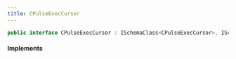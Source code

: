 ```yaml
---
title: CPulseExecCursor
---
```


```csharp
public interface CPulseExecCursor : ISchemaClass<CPulseExecCursor>, ISchemaField, ISchemaClass, INativeHandle
```

#### Implements


